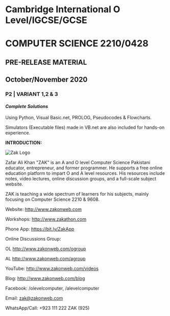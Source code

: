 # **Cambridge International O Level/IGCSE/GCSE**
# **COMPUTER SCIENCE 2210/0428**
## **PRE-RELEASE MATERIAL**
## October/November 2020
### P2 | VARIANT 1,2 & 3
#### _**Complete Solutions**_

Using Python, Visual Basic.net, PROLOG, Pseudocodes & Flowcharts.

Simulators (Executable files) made in VB.net are also included for hands-on experience.

**INTRODUCTION:**

![Zak Logo](http://www.zakonweb.com/images/logo-rev1.png)


Zafar Ali Khan "ZAK" is an A and O level Computer Science Pakistani educator, entrepreneur, and former programmer. He supports a free online education platform to impart O and A level resources. His resources include notes, video lectures, online discussion groups, and a full-scale subject website.

ZAK is teaching a wide spectrum of learners for his subjects, mainly focusing on Computer Science 2210 & 9608. 

Website:   http://www.zakonweb.com

Workshops: http://www.zakathon.com 

Phone App: https://bit.ly/ZakApp

Online Discussions Group:

OL http://www.zakonweb.com/ogroup

AL http://www.zakonweb.com/agroup 


YouTube: http://www.zakonweb.com/videos

Blog: http://www.zakonweb.com/blog 

Facebook: /olevelcomputer, /alevelcomputer

Email:  zak@zakonweb.com

WhatsApp/Call: +923 111 222 ZAK (925)
